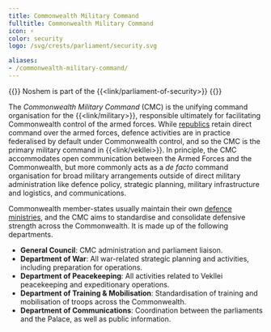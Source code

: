 ```yaml
---
title: Commonwealth Military Command
fulltitle: Commonwealth Military Command
icon: ⚡️
color: security
logo: /svg/crests/parliament/security.svg

aliases:
- /commonwealth-military-command/
---
```

{{<note series>}}
 Noshem is part of the {{<link/parliament-of-security>}}
{{</note>}}

The *Commonwealth Military Command* (CMC) is the unifying command organisation for the {{<link/military>}}, responsible ultimately for facilitating Commonwealth control of the armed forces. While [republics](/republics/) retain direct command over the armed forces, defence activities are in practice federalised by default under Commonwealth control, and so the CMC is the primary military command in {{<link/vekllei>}}. In principle, the CMC accommodates open communication between the Armed Forces and the Commonwealth, but more commonly acts as a *de facto* command organisation for broad military arrangements outside of direct military administration like defence policy, strategic planning, military infrastructure and logistics, and communications.

Commonwealth member-states usually maintain their own [defence ministries](/factbook/society/state/government/interior/defence/), and the CMC aims to standardise and consolidate defensive strength across the Commonwealth. It is made up of the following departments.

* **General Council**: CMC administration and parliament liaison.
* **Department of War**: All war-related strategic planning and activities, including preparation for operations.
* **Department of Peacekeeping**: All activities related to Vekllei peacekeeping and expeditionary operations.
* **Department of Training & Mobilisation**: Standardisation of training and mobilisation of troops across the Commonwealth.
* **Department of Communications**: Coordination between the parliaments and the Palace, as well as public information.